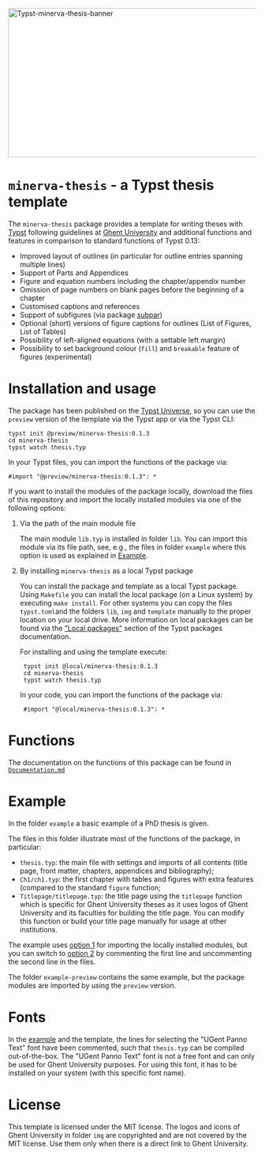 <img width="2146" height="302" alt="Typst-minerva-thesis-banner" src="https://github.com/user-attachments/assets/0a116493-7518-46c2-bd72-c51f20adbee0" />

# `minerva-thesis` - a Typst thesis template

The `minerva-thesis` package provides a template for writing theses with [Typst](https://typst.app/) following guidelines at [Ghent University](https://www.ugent.be/en) and additional functions and features in comparison to standard functions of Typst 0.13:

- Improved layout of outlines (in particular for outline entries spanning multiple lines)
- Support of Parts and Appendices
- Figure and equation numbers including the chapter/appendix number
- Omission of page numbers on blank pages before the beginning of a chapter
- Customised captions and references
- Support of subfigures (via package [subpar](https://typst.app/universe/package/subpar))
- Optional (short) versions of figure captions for outlines (List of Figures, List of Tables)
- Possibility of left-aligned equations (with a settable left margin)
- Possibility to set background colour (`fill`) and `breakable` feature of figures (experimental)

# Installation and usage

The package has been published on the [Typst Universe](https://typst.app/universe/package/minerva-thesis), so you can use the `preview` version of the template via the Typst app or via the Typst CLI:

    typst init @preview/minerva-thesis:0.1.3  
    cd minerva-thesis
    typst watch thesis.typ

In your Typst files, you can import the functions of the package via:

    #import "@preview/minerva-thesis:0.1.3": *
        
If you want to install the modules of the package locally, download the files of this repository and import the locally installed modules via one of the following options:

1. <a name="filepath"></a> Via the path of the main module file  

    The main module `lib.typ` is installed in folder `lib`. You can import this module via its file path, see, e.g., the files in folder `example` where this option is used as explained in [Example](#example).

2. <a name="localpackage"></a> By installing `minerva-thesis` as a local Typst package 

    You can install the package and template as a local Typst package. Using  `Makefile` you can install the local package (on a Linux system) by executing `make install`. For other systems you can copy the files `typst.toml`and the folders `lib`, `img` and `template` manually to the proper location on your local drive. More information on local packages can be found via the ["Local packages"](https://github.com/typst/packages/?tab=readme-ov-file#local-packages) section of the Typst packages documentation.

    For installing and using the template execute:
    
        typst init @local/minerva-thesis:0.1.3  
        cd minerva-thesis
        typst watch thesis.typ
        
    In your code, you can import the functions of the package via:

        #import "@local/minerva-thesis:0.1.3": *
 

# Functions

The documentation on the functions of this package can be found in [`Documentation.md`](Documentation.md) 
 
# Example

In the folder `example` a basic example of a PhD thesis is given. 

The files in this folder illustrate most of the functions of the package, in particular:

- `thesis.typ`: the main file with settings and imports of all contents (title page, front matter, chapters, appendices and bibliography);
- `Ch1/ch1.typ`: the first chapter with tables and figures with extra features (compared to the standard `figure` function;
- `Titlepage/titlepage.typ`: the title page using the `titlepage` function which is specific for Ghent University theses as it uses logos of Ghent University and its faculties for building the title page. You can modify this function or build your title page manually for usage at other institutions.


The example uses [option 1](#filepath) for importing the locally installed modules, but you can switch to [option 2](#localpackage) by commenting the first line and uncommenting the second line in the files.

The folder `example-preview` contains the same example, but the package modules are imported by using the `preview` version.

# Fonts

In the  [example](#example) and the template, the lines for selecting the "UGent Panno Text" font have been commented, such that `thesis.typ` can be compiled out-of-the-box. The "UGent Panno Text" font is not a free font and can only be used for Ghent University purposes. For using this font, it has to be installed on your system (with this specific font name).


# License
This template is licensed under the MIT license.
The logos and icons of Ghent University in folder `img` are copyrighted and are not covered by the MIT license. Use them only when there is a direct link to Ghent University. 
